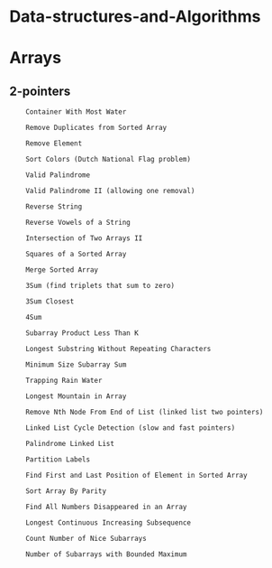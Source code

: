 # Data-structures-and-Algorithms
# Arrays
  ## 2-pointers
        Container With Most Water
        
        Remove Duplicates from Sorted Array
        
        Remove Element
        
        Sort Colors (Dutch National Flag problem)
        
        Valid Palindrome
        
        Valid Palindrome II (allowing one removal)
        
        Reverse String
        
        Reverse Vowels of a String
        
        Intersection of Two Arrays II
        
        Squares of a Sorted Array
        
        Merge Sorted Array
        
        3Sum (find triplets that sum to zero)
        
        3Sum Closest
        
        4Sum
        
        Subarray Product Less Than K
        
        Longest Substring Without Repeating Characters
        
        Minimum Size Subarray Sum
        
        Trapping Rain Water
        
        Longest Mountain in Array
        
        Remove Nth Node From End of List (linked list two pointers)
        
        Linked List Cycle Detection (slow and fast pointers)
        
        Palindrome Linked List
        
        Partition Labels
        
        Find First and Last Position of Element in Sorted Array
        
        Sort Array By Parity
        
        Find All Numbers Disappeared in an Array
        
        Longest Continuous Increasing Subsequence
        
        Count Number of Nice Subarrays
        
        Number of Subarrays with Bounded Maximum
